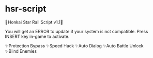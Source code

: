 # hsr-script
🌼Honkai Star Rail Script v1.1🌼

You will get an ERROR to update if your system is not compatible.
Press INSERT key in-game to activate.

✨Protection Bypass 
✨Speed Hack
✨Auto Dialog
✨Auto Battle Unlock
✨Blind Enemies



